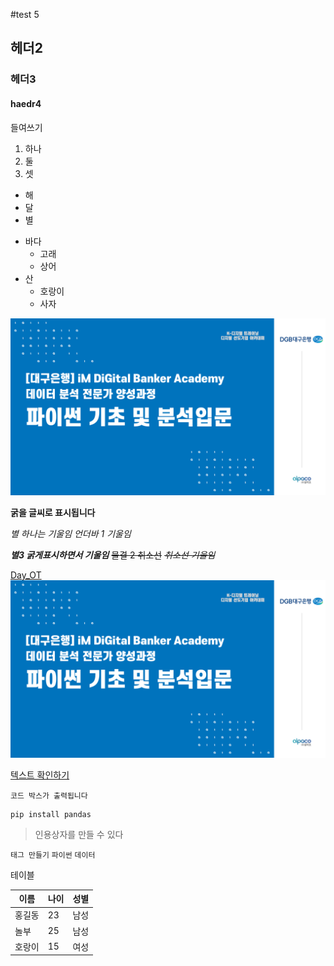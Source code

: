 #test 5

## 헤더2

### 헤더3

#### haedr4

들여쓰기
  1) 하나
  2) 둘
  3) 셋

  - 해
  - 달
  - 별

  * 바다
      * 고래
      * 상어
  * 산
      * 호랑이
      * 사자

![iM DiGital](/git_image.png)

**굵을 글씨로 표시됩니다**

*별 하나는 기울임*
_언더바 1 기울임_

***별3 굵게표시하면서 기울임***
~~물결 2 취소선~~
~~*취소선 기울임*~~

[Day_OT](/Day_OT)
![iM DiGital](/git_image.png)

[텍스트 확인하기](/Day_OT/hi.txt)


```
코드 박스가 출력됩니다
```

```
pip install pandas
```

> 인용상자를 만들 수 있다

`태그 만들기`
`파이썬`
`데이터`

테이블

|이름|나이|성별|
|---|---|---|
|홍길동|23|남성|
|놀부|25|남성|
|호랑이|15|여성|
